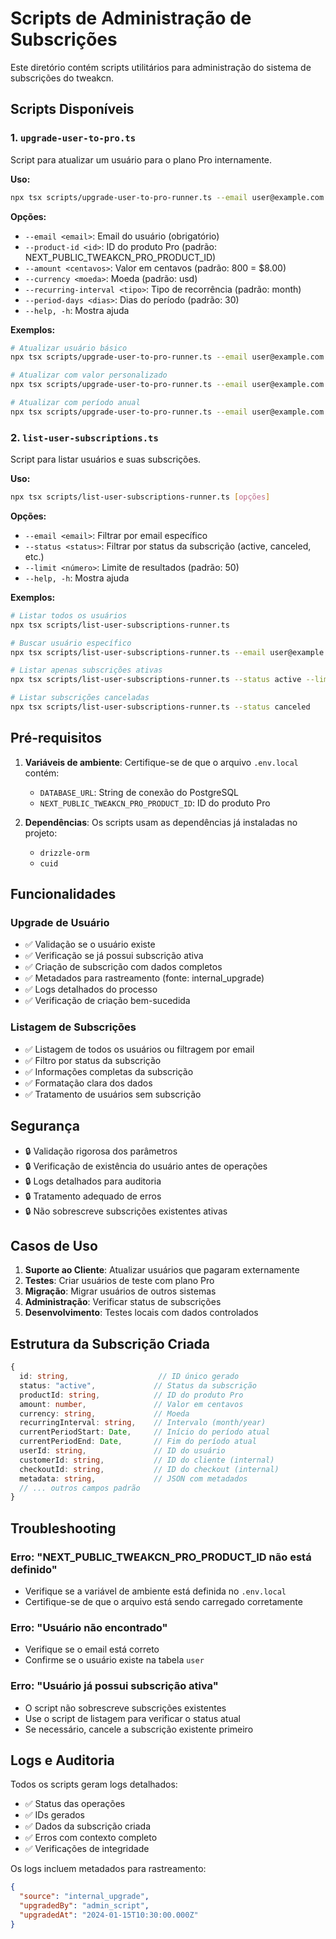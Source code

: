 # Scripts de Administração de Subscrições

Este diretório contém scripts utilitários para administração do sistema de subscrições do tweakcn.

## Scripts Disponíveis

### 1. `upgrade-user-to-pro.ts`
Script para atualizar um usuário para o plano Pro internamente.

**Uso:**
```bash
npx tsx scripts/upgrade-user-to-pro-runner.ts --email user@example.com
```

**Opções:**
- `--email <email>`: Email do usuário (obrigatório)
- `--product-id <id>`: ID do produto Pro (padrão: NEXT_PUBLIC_TWEAKCN_PRO_PRODUCT_ID)
- `--amount <centavos>`: Valor em centavos (padrão: 800 = $8.00)
- `--currency <moeda>`: Moeda (padrão: usd)
- `--recurring-interval <tipo>`: Tipo de recorrência (padrão: month)
- `--period-days <dias>`: Dias do período (padrão: 30)
- `--help, -h`: Mostra ajuda

**Exemplos:**
```bash
# Atualizar usuário básico
npx tsx scripts/upgrade-user-to-pro-runner.ts --email user@example.com

# Atualizar com valor personalizado
npx tsx scripts/upgrade-user-to-pro-runner.ts --email user@example.com --amount 1000 --currency brl

# Atualizar com período anual
npx tsx scripts/upgrade-user-to-pro-runner.ts --email user@example.com --period-days 365
```

### 2. `list-user-subscriptions.ts`
Script para listar usuários e suas subscrições.

**Uso:**
```bash
npx tsx scripts/list-user-subscriptions-runner.ts [opções]
```

**Opções:**
- `--email <email>`: Filtrar por email específico
- `--status <status>`: Filtrar por status da subscrição (active, canceled, etc.)
- `--limit <número>`: Limite de resultados (padrão: 50)
- `--help, -h`: Mostra ajuda

**Exemplos:**
```bash
# Listar todos os usuários
npx tsx scripts/list-user-subscriptions-runner.ts

# Buscar usuário específico
npx tsx scripts/list-user-subscriptions-runner.ts --email user@example.com

# Listar apenas subscrições ativas
npx tsx scripts/list-user-subscriptions-runner.ts --status active --limit 10

# Listar subscrições canceladas
npx tsx scripts/list-user-subscriptions-runner.ts --status canceled
```

## Pré-requisitos

1. **Variáveis de ambiente**: Certifique-se de que o arquivo `.env.local` contém:
   - `DATABASE_URL`: String de conexão do PostgreSQL
   - `NEXT_PUBLIC_TWEAKCN_PRO_PRODUCT_ID`: ID do produto Pro

2. **Dependências**: Os scripts usam as dependências já instaladas no projeto:
   - `drizzle-orm`
   - `cuid`

## Funcionalidades

### Upgrade de Usuário
- ✅ Validação se o usuário existe
- ✅ Verificação se já possui subscrição ativa
- ✅ Criação de subscrição com dados completos
- ✅ Metadados para rastreamento (fonte: internal_upgrade)
- ✅ Logs detalhados do processo
- ✅ Verificação de criação bem-sucedida

### Listagem de Subscrições
- ✅ Listagem de todos os usuários ou filtragem por email
- ✅ Filtro por status da subscrição
- ✅ Informações completas da subscrição
- ✅ Formatação clara dos dados
- ✅ Tratamento de usuários sem subscrição

## Segurança

- 🔒 Validação rigorosa dos parâmetros
- 🔒 Verificação de existência do usuário antes de operações
- 🔒 Logs detalhados para auditoria
- 🔒 Tratamento adequado de erros
- 🔒 Não sobrescreve subscrições existentes ativas

## Casos de Uso

1. **Suporte ao Cliente**: Atualizar usuários que pagaram externamente
2. **Testes**: Criar usuários de teste com plano Pro
3. **Migração**: Migrar usuários de outros sistemas
4. **Administração**: Verificar status de subscrições
5. **Desenvolvimento**: Testes locais com dados controlados

## Estrutura da Subscrição Criada

```typescript
{
  id: string,                    // ID único gerado
  status: "active",             // Status da subscrição
  productId: string,            // ID do produto Pro
  amount: number,               // Valor em centavos
  currency: string,             // Moeda
  recurringInterval: string,    // Intervalo (month/year)
  currentPeriodStart: Date,     // Início do período atual
  currentPeriodEnd: Date,       // Fim do período atual
  userId: string,               // ID do usuário
  customerId: string,           // ID do cliente (internal)
  checkoutId: string,           // ID do checkout (internal)
  metadata: string,             // JSON com metadados
  // ... outros campos padrão
}
```

## Troubleshooting

### Erro: "NEXT_PUBLIC_TWEAKCN_PRO_PRODUCT_ID não está definido"
- Verifique se a variável de ambiente está definida no `.env.local`
- Certifique-se de que o arquivo está sendo carregado corretamente

### Erro: "Usuário não encontrado"
- Verifique se o email está correto
- Confirme se o usuário existe na tabela `user`

### Erro: "Usuário já possui subscrição ativa"
- O script não sobrescreve subscrições existentes
- Use o script de listagem para verificar o status atual
- Se necessário, cancele a subscrição existente primeiro

## Logs e Auditoria

Todos os scripts geram logs detalhados:
- ✅ Status das operações
- ✅ IDs gerados
- ✅ Dados da subscrição criada
- ✅ Erros com contexto completo
- ✅ Verificações de integridade

Os logs incluem metadados para rastreamento:
```json
{
  "source": "internal_upgrade",
  "upgradedBy": "admin_script",
  "upgradedAt": "2024-01-15T10:30:00.000Z"
}
```
